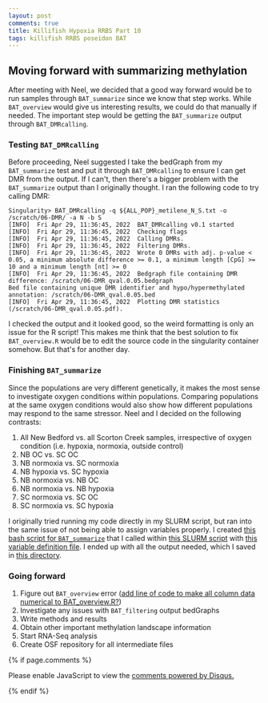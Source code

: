 ```yaml
---
layout: post
comments: true
title: Killifish Hypoxia RRBS Part 10
tags: killifish RRBS poseidon BAT
---
```


## Moving forward with summarizing methylation

After meeting with Neel, we decided that a good way forward would be to run samples through `BAT_summarize` since we know that step works. While `BAT_overview` would give us interesting results, we could do that manually if needed. The important step would be getting the `BAT_summarize` output through `BAT_DMRcalling`.

### Testing `BAT_DMRcalling`

Before proceeding, Neel suggested I take the bedGraph from my `BAT_summarize` test and put it through `BAT_DMRcalling` to ensure I can get DMR from the output. If I can't, then there's a bigger problem with the `BAT_summarize` output than I originally thought. I ran the following code to try calling DMR:

```
Singularity> BAT_DMRcalling -q ${ALL_POP}_metilene_N_S.txt -o /scratch/06-DMR/ -a N -b S
[INFO]	Fri Apr 29, 11:36:45, 2022	BAT_DMRcalling v0.1 started
[INFO]	Fri Apr 29, 11:36:45, 2022	Checking flags
[INFO]	Fri Apr 29, 11:36:45, 2022	Calling DMRs.
[INFO]	Fri Apr 29, 11:36:45, 2022	Filtering DMRs.
[INFO]	Fri Apr 29, 11:36:45, 2022	Wrote 0 DMRs with adj. p-value < 0.05, a minimum absolute difference >= 0.1, a minimum length [CpG] >= 10 and a minimum length [nt] >= 0
[INFO]	Fri Apr 29, 11:36:45, 2022	Bedgraph file containing DMR difference: /scratch/06-DMR_qval.0.05.bedgraph
Bed file containing unique DMR identifier and hypo/hypermethylated annotation: /scratch/06-DMR_qval.0.05.bed
[INFO]	Fri Apr 29, 11:36:45, 2022	Plotting DMR statistics (/scratch/06-DMR_qval.0.05.pdf).
```

I checked the output and it looked good, so the weird formatting is only an issue for the R script! This makes me think that the best solution to fix `BAT_overview.R` would be to edit the source code in the singularity container somehow. But that's for another day.

### Finishing `BAT_summarize`

Since the populations are very different genetically, it makes the most sense to investigate oxygen conditions within populations. Comparing populations at the same oxygen conditions would also show how different populations may respond to the same stressor. Neel and I decided on the following contrasts:

1. All New Bedford vs. all Scorton Creek samples, irrespective of oxygen condition (i.e. hypoxia, normoxia, outside control)
2. NB OC vs. SC OC
3. NB normoxia vs. SC normoxia
4. NB hypoxia vs. SC hypoxia
5. NB normoxia vs. NB OC
6. NB normoxia vs. NB hypoxia
7. SC normoxia vs. SC OC
8. SC normoxia vs. SC hypoxia

I originally tried running my code directly in my SLURM script, but ran into the same issue of not being able to assign variables properly. I created [this bash script for `BAT_summarize`](https://github.com/yaaminiv/killifish-hypoxia-RRBS/blob/main/code/05-BAT-summarize.sh) that I called within [this SLURM script](https://github.com/yaaminiv/killifish-hypoxia-RRBS/blob/main/code/05-analysis.sh) with [this variable definition file](https://github.com/yaaminiv/killifish-hypoxia-RRBS/blob/main/code/05-analysis-envfile.txt). I ended up with all the output needed, which I saved in [this directory](https://github.com/yaaminiv/killifish-hypoxia-RRBS/tree/main/output/05-analysis/summarize).


### Going forward

1. Figure out `BAT_overview` error ([add line of code to make all column data numerical to BAT_overview.R?](https://stackoverflow.com/questions/67851786/edit-runscript-of-singularity-sif-container-after-building))
2. Investigate any issues with `BAT_filtering` output bedGraphs
3. Write methods and results
4. Obtain other important methylation landscape information
5. Start RNA-Seq analysis
6. Create OSF repository for all intermediate files

{% if page.comments %}

<div id="disqus_thread"></div>
<script>

/**
*  RECOMMENDED CONFIGURATION VARIABLES: EDIT AND UNCOMMENT THE SECTION BELOW TO INSERT DYNAMIC VALUES FROM YOUR PLATFORM OR CMS.
*  LEARN WHY DEFINING THESE VARIABLES IS IMPORTANT: https://disqus.com/admin/universalcode/#configuration-variables*/
/*
var disqus_config = function () {
this.page.url = PAGE_URL;  // Replace PAGE_URL with your page's canonical URL variable
this.page.identifier = PAGE_IDENTIFIER; // Replace PAGE_IDENTIFIER with your page's unique identifier variable
};
*/
(function() { // DON'T EDIT BELOW THIS LINE
var d = document, s = d.createElement('script');
s.src = 'https://the-responsible-grad-student.disqus.com/embed.js';
s.setAttribute('data-timestamp', +new Date());
(d.head || d.body).appendChild(s);
})();
</script>
<noscript>Please enable JavaScript to view the <a href="https://disqus.com/?ref_noscript">comments powered by Disqus.</a></noscript>

{% endif %}

<script id="dsq-count-scr" src="//the-responsible-grad-student.disqus.com/count.js" async></script>
